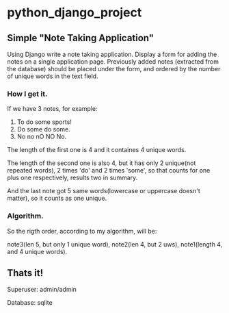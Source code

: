# python_django_project

## Simple "Note Taking Application"

Using Django write a note taking application.
Display a form for adding the notes on a single application page. 
Previously added notes (extracted from the database) should be placed under the form,
and ordered by the number of unique words in the text field.

### How I get it.

If we have 3 notes, for example:
1. To do some sports!
2. Do some do some.
3. No no nO NO No.

The length of the first one is 4 and it containes 4 unique words.

The length of the second one is also 4, but it has only 2 unique(not repeated words), 2 times 'do' and 2 times 'some',
so that counts for one plus one respectively, results two in summary.

And the last note got 5 same words(lowercase or uppercase doesn't matter), so it counts as one unique.

### Algorithm.

So the rigth order, according to my algorithm, will be: 

note3(len 5, but only 1 unique word), note2(len 4, but 2 uws), note1(length 4, and 4 unique words).

## Thats it!

Superuser: admin/admin

Database:  sqlite
